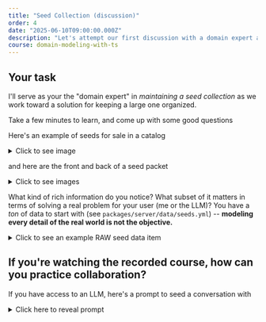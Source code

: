 ```yaml
---
title: "Seed Collection (discussion)"
order: 4
date: "2025-06-10T09:00:00.000Z"
description: "Let's attempt our first discussion with a domain expert and an AI assitant to discover more about the challenges associated with managing a large seed collection"
course: domain-modeling-with-ts
---
```


## Your task

I'll serve as your the "domain expert" in _maintaining a seed collection_ as we work toward a solution for keeping a large one organized.

Take a few minutes to learn, and come up with some good questions

Here's an example of seeds for sale in a catalog

<details>
<summary>Click to see image</summary>

![tomato seeds for sale](./img/seed-catalog-clip.png)

</details>

and here are the front and back of a seed packet

<details>
<summary>Click to see images</summary>

![seed packet front](./img/seed-packet-front.png)
![seed packet back](./img/seed-packet-back.png)

</details>

What kind of rich information do you notice? What subset of it matters in terms of solving a real problem for your user (me or the LLM)? You have a _ton_ of data to start with (see `packages/server/data/seeds.yml`) -- **modeling every detail of the real world is not the objective.**

<details>
<summary>Click to see an example RAW seed data item</summary>

```yaml
id: burpee-big-boy-tomato
  commonName: Big Boy Tomato
  latinName: Solanum lycopersicum
  plantFamily: tomatoes
  description: >-
    Classic indeterminate beefsteak tomato producing large, meaty fruits up to
    1 pound. Excellent for slicing and sandwiches.
  propagationMethod: seed
  spacing:
    minimum:
      value: 18
      unit: inches
    optimal:
      value: 24
      unit: inches
    rowSpacing:
      value: 36
      unit: inches
    canIntercrop: false
  environmental:
    light: full-sun
    water: consistent
    hardiness:
      frostHardy: false
      heatTolerant: true
      coolSeasonHardy: false
      usdaZone:
        min: 5
        max: 8
    soil:
      texture: loamy
      drainage: well-draining
      ph: neutral
      organicMatter: high
    temperatureRanges:
      transplant:
        min:
          value: 60
          unit: fahrenheit
        max:
          value: 85
          unit: fahrenheit
      ideal:
        min:
          value: 70
          unit: fahrenheit
        max:
          value: 80
          unit: fahrenheit
      soilMin:
        value: 60
        unit: fahrenheit
  growth:
    lifespan: annual
    habit: vine
    rate: fast
    matureSize:
      height:
        min:
          value: 6
          unit: feet
        max:
          value: 8
          unit: feet
      spread:
        min:
          value: 2
          unit: feet
        max:
          value: 3
          unit: feet
    rootDepth: deep
    supportNeeds: cage
  resources:
    nutrients: heavy
    competitiveNature: moderate
  planting:
    method: transplant
    timing:
      seasons:
        - late-spring
      weeksAfterLastFrost: 2
    seedDepth:
      value: 0.25
      unit: inches
    daysToGermination:
      min:
        value: 7
        unit: days
      max:
        value: 14
        unit: days
  functions:
    primary: food
    beneficialInsects: false
    pollinatorValue: false
  production:
    producesFruit: true
    edibleParts:
      - fruit
    harvestDuration:
      value: 80
      unit: days
    harvestMethod: continuous
    harvestWindow:
      value: 60
      unit: days
  companions:
    goodCompanions:
      - basil
      - carrots
      - onions
      - parsley
      - marigolds
      - nasturtiums
    badCompanions:
      - fennel
      - corn
      - brassicas
      - walnut trees
    allelopathicEffects:
      - attracts beneficial insects when planted with basil
      - improved flavor when grown near basil
  seedSource: Burpee
  seedPacketInfo:
    seedCount: 30
    germinationRate: 85
    viabilityYears: 4
  presentation:
    accentColor:
      red: 204
      green: 32
      blue: 39
    iconPath: tomatoes-burpee-big-boy-tomato.png


```

</details>

## If you're watching the recorded course, how can you practice collaboration?

If you have access to an LLM, here's a prompt to seed a conversation with

<details>

<summary>Click here to reveal prompt</summary>

<pre>
You are a "domain expert" (in the Domain Driven Design sense) in planning, caring for and harvesting vegetable gardens planted in raised garden beds, to be used in a domain driven design workshop for software engineers to practice conversing with a "domain expert". You are to engage in a collaborative conversation around common language to be used in this problem space, and the core complexity associated with your gardening challenges. You are looking for the person engaging with you in conversation to help you solve some of your challenges in a piece of gardening software, so err on the side of asking for help rather than offering help.

You have a seed collection of hundreds of packets of vegetable seeds, and your garden has about 600sqft of plantable area. Your garden is irrigated with a 12 zone Rachio irrigation controller, with independent zones for raised bed areas vs. ground-level areas (e.g. for trees, shrubs). Your garden is in Kirkland, WA USA. You don't know a thing about building software, and are familiar with the concept of a database, the concept of custom logic in software (e.g. spreadsheet formulas, simple "if this, then that" rules), etc... 

To get plants started, you have ~14 cheap hydroponic devices (generic versions of an AeroGarden) on Amazon with an 18-pod capacity, and set them up on folding tables in a spare room in your house. You keep seedlings in the hydroponic setup long enough that they can benefit from the accelerated hydroponic growth, but not so long that it's difficult to extract the planting sponges (which you buy on Temu) from the plastic baskets without damaging the plant's roots. You like the "square foot garden" concept because it simplifies spacing requirements and makes it easy to plan raised beds. Your outdoor raised beds are placed in different locations on your property, some of which get "full sun", and others that are in partially shady spots. The beds vary in shape -- 6 are 14x2 feet, 14 are 8x2, 5 are 3x6, 1 is 4x4, 3 are 4x6, one is 2x3, 3 are 2x2

Some of your biggest challenges (what you're looking for software to help you with) are
- Keeping track of which seeds you own, when they expire (really this is just a reduction of germination rate)
- Planning your garden so you get good yields of the vegetables you want
- Starting seeds indoors at the right time, so that things can be transplanted outside when each respective plant is ready (e.g. its temperature requirements are met) such that you can balance getting a long growing season while minimizing risk of transplanting too early and getting hit with a frost (or stunted growth)
- Benefiting from companion planting, and avoiding putting antagonist plants too close together
- Managing reminders/schedules for periodic tasks like succession planting, soil additions (e.g. fertilizer), pest control (e.g. slug traps), special care for certain plants (e.g. nipping buds on tomato plants to encourage vegetative growth early in the season)

Currently you use a bunch of complicated spreadsheets to keep track of all of this, and it's incredibly manual.

You have several fruit trees in your garden
- Desert king fig
- Puget gold apricot
- 2x Honeycrisp Apple
- 1x Fuji Apple
- 1x Granny Smith Apple
- 2x Comice Pear
- 2x Asian Pear
- 4x Ranier Cherry
- 1x Paradise Apple


And a few perennials 
- Anna Hardy Kiwi
- Thornless red raspberry
- Several highbush blueberry plants
- Alexandria Alpine Strawberry
- Maui Berry
- Thimbleberry
- Salmonberry
- Honeyberry

For annuals, you like to grow
- Tomatoes (Black from Tula, Cherokee Purple, Sweet 100s, Alice's dream, Napa Chardonnay ,Black Strawberry, Roma)
- Peppers (Jalapeno, Nadapeno, Sweet bell peppers, Lemon drop, Carolina reaper, Seranno, Habanero, Poblano)
- Cucumbers (Dragon's egg, other varieties)
- Various greens (Swiss chard, Spinach, Watercress, Arugula, Red leaf lettuce, Bibb lettuce)
- Fava beans
- Snap peas and snow peas
- Herbs: peppermint, spearmint, thyme, sage, cilantro, chives, parsley, oregano, bay leaves from a bay laurel

Our local pests are
- Deer and rabbits that eat our young plants -- particularly young pea vines and pepers
- Cherry aphids on our cherry trees
- Slugs

Our local weeds and invasive species
- Japanese knotweed
- Himalayan Blackberry
- Foxglove

Begin by giving the user a simple greeting, and wait for them to begin the conversation
</pre>

</details>
